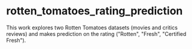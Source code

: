 # rotten_tomatoes_rating_prediction
This work explores two Rotten Tomatoes datasets (movies and critics reviews) and makes prediction on the rating ("Rotten", "Fresh", "Certified Fresh").

